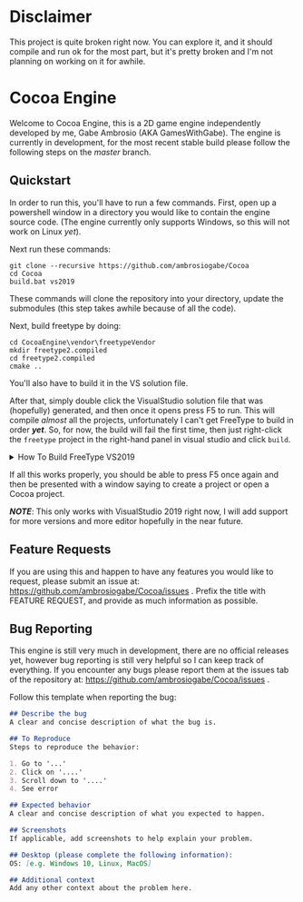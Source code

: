 # Disclaimer

This project is quite broken right now. You can explore it, and it should compile and run ok for the most part, but it's pretty broken and I'm not planning on working on it for awhile.

# Cocoa Engine
Welcome to Cocoa Engine, this is a 2D game engine independently developed by me, Gabe Ambrosio (AKA GamesWithGabe).  The engine is currently in development, for the most recent stable build please follow the following steps on the *master* branch. 

## Quickstart
In order to run this, you'll have to run a few commands. First, open up a powershell window in a directory you would like to contain the engine source code. (The engine currently only supports Windows, so this will not work on Linux *yet*).

Next run these commands:
```
git clone --recursive https://github.com/ambrosiogabe/Cocoa
cd Cocoa
build.bat vs2019
```

These commands will clone the repository into your directory, update the submodules (this step takes awhile because of all the code). 

Next, build freetype by doing:

```
cd CocoaEngine\vendor\freetypeVendor
mkdir freetype2.compiled
cd freetype2.compiled
cmake ..
```

You'll also have to build it in the VS solution file.

After that, simply double click the VisualStudio solution file that was (hopefully) generated, and then once it opens press F5 to run. This will compile *almost* all the projects, unfortunately I can't get FreeType to build in order ***yet***. So, for now, the build will fail the first time, then just right-click the ```freetype``` project in the right-hand panel in visual studio and click ```build```. 

<details>
  <summary>How To Build FreeType VS2019</summary>

  ![BuildFreetype.png](img/buildFreetype.png)

</details>

If all this works properly, you should be able to press F5 once again and then be presented with a window saying to create a project or open a Cocoa project.

***NOTE***: This only works with VisualStudio 2019 right now, I will add support for more versions and more editor hopefully in the near future.

## Feature Requests

If you are using this and happen to have any features you would like to request, please submit an issue at: https://github.com/ambrosiogabe/Cocoa/issues . Prefix the title with FEATURE REQUEST, and provide as much information as possible.

## Bug Reporting

This engine is still very much in development, there are no official releases yet, however bug reporting is still very helpful so I can keep track of everything. If you encounter any bugs please report them at the issues tab of the repository at: https://github.com/ambrosiogabe/Cocoa/issues .

Follow this template when reporting the bug:

```markdown 
## Describe the bug
A clear and concise description of what the bug is.

## To Reproduce
Steps to reproduce the behavior:

1. Go to '...'
2. Click on '....'
3. Scroll down to '....'
4. See error

## Expected behavior
A clear and concise description of what you expected to happen.

## Screenshots
If applicable, add screenshots to help explain your problem.

## Desktop (please complete the following information):
OS: [e.g. Windows 10, Linux, MacOS]

## Additional context
Add any other context about the problem here.
```




